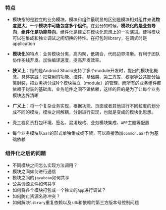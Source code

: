 ### 特点

* 模块指的是独立的业务模块。模块和组件最明显的区别是模块相对组件来说**粒度更大**。一个**模块中可能包含多个组件**。在划分的时候，**模块化的是业务导向**，**组件化是功能导向**。组件化是建立在模块化思想上的一次演进。使得模块可以在集成和独立调试之间切换的特性。在打包时library，在调式时是application

* **模块化**的特点：业务模块分离，高内聚，低耦合，代码边界清晰。有利于团队协作多线开发。加快编译速度，提高开发效率。
* **狭义上**：指的是Android Studio支持了多个module开发时，提出的模块化概念。具体实践：把常用的功能、控件、基础类、第三方库、权限等公共部分抽离封装，把业务拆分成N个模块独立（module）的管理。而所有的业务组件都依赖于封装的基础库，业务组件之间不做依赖，这样的目的是为了让每个业务模块边界清晰
* **广义上**：将一个复杂业务实现，根据功能、页面或者其他进行不同粒度的划分成不同的模块，模块之间解耦，分别进行实现，也就是变成的模块化思想。
* 壳工程负责打包环境、签名、混淆规格、业务模块集成、`APP`主题等配置
* 每个业务模块以`aar`的形式单独集成或下架，可以直接添加`common.aar`作为基础依赖

### 组件化之后的问题

* 不同模块之间怎么实现方法调用？
* 模块之间如何进行通信
* 模块之间的`javabean`如何共享
* 公共资源文件如何共享
* 如何将各个模块打包成一个独立的`App`进行调试？
* 如何防止资源名称冲突？
* 如何解决`library`重复依赖以及`sdk`和依赖的第三方版本号控制问题

